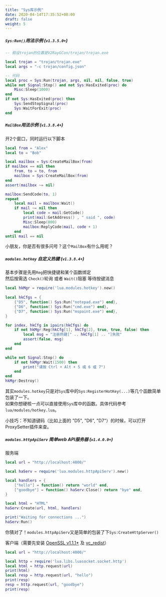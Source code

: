 ```yaml
---
title: "Sys库示例"
date: 2020-04-14T17:35:52+08:00
draft: false
weight: 5
---
```


##### `Sys:Run()`用法示例 (`v1.3.5.0+`)
```lua
-- 假设trojan的位置是V2RayGCon/trojan/trojan.exe

local trojan = "trojan/trojan.exe"
local args = "-c trojan/config.json"

-- 代码
local proc = Sys:Run(trojan, args, nil, nil, false, true)
while not Signal:Stop() and not Sys:HasExited(proc) do
    Misc:Sleep(1000)
end
if not Sys:HasExited(proc) then
    Sys:SendStopSignal(proc)
    Sys:WaitForExit(proc)
end
```

##### `MailBox`用法示例 (`v1.3.8.4+`)
开2个窗口，同时运行以下脚本
```lua
local from = "Alex"
local to = "Bob"

local mailbox = Sys:CreateMailBox(from)
if mailbox == nil then
    from, to = to, from
    mailbox = Sys:CreateMailBox(from)
end
assert(mailbox ~= nil)

mailbox:SendCode(to, 1)
repeat
    local mail = mailbox:Wait()
    if mail ~= nil then
        local code = mail:GetCode()
        print(mail:GetAddress() , " said ", code)
        Misc:Sleep(800)
        mailbox:ReplyCode(mail, code + 1)
    end
until mail == nil
```
小朋友，你是否有很多问号？这个`MailBox`有什么用呢？   

##### `modules.hotkey` 自定义热键 (`v1.3.8.4+`)
基本步骤是先用`Reg`把快捷键和某个函数绑定  
然后按需选 `Check()`轮询 或者 `Wait()`阻塞 等待按键消息  
```lua
local hkMgr = require('lua.modules.hotkey').new()
    
local hkCfgs = {
    {"D5", function() Sys:Run("notepad.exe") end},
    {"D6", function() Sys:Run("cmd.exe") end},
    {"D7", function() Sys:Run("mspaint.exe") end},
}

for index, hkCfg in ipairs(hkCfgs) do
    if not hkMgr:Reg(hkCfg[1], hkCfg[2], true, true, false) then
        local msg = "注册热键[" .. hkCfg[1] .. "]失败"
        assert(false, msg)
    end
end

while not Signal:Stop() do
    if not hkMgr:Wait(1500) then
        print("请按 Ctrl + Alt + 5 或 6 或 7")
    end
end
hkMgr:Destroy()
```
其实`modules.hotkey`只是对`Sys`库中的`Sys:RegisterHotKey(...)`等几个函数简单包装了一下。  
如果你想硬核一点可以直接使用`Sys`库中的函数。具体代码参考`lua/modules/hotkey.lua`。  
  
小技巧：不知道键码（比如上面的 "D5", "D6", "D7"）的时候，可以打开ProxySetter插件来查。  

##### `modules.httpApiServ` 简单web API服务器 (`v1.4.0.0+`)
服务端
```lua
local url = "http://localhost:4000/"

local haServ = require('lua.modules.httpApiServ').new()

local handlers = {
    ["hello"] = function() return "world" end, 
    ["goodbye"] = function() haServ:Close() return "bye" end,
}

local html = "HTML"
haServ:Create(url, html, handlers)

print("Waiting for connections ...")
haServ:Run()
```
你猜对了！`modules.httpApiServ`又是简单的包装了下`Sys:CreateHttpServer()`  

客户端（需要先安装 [OpenSSL v1.1.1*](https://slproweb.com/products/Win32OpenSSL.html) 及 [vc_redist](https://support.microsoft.com/en-us/help/2977003/the-latest-supported-visual-c-downloads)）
```lua
local url = "http://localhost:4000/"

local http = require('lua.libs.luasocket.socket.http')
local html = http.request(url)
print(html)
local resp = http.request(url, "hello")
print(resp)
resp = http.request(url, "goodbye")
print(resp)
```